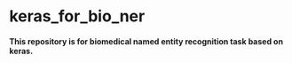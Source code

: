 # keras_for_bio_ner
#### This repository is for biomedical named entity recognition task based on keras. 
